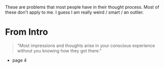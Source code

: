 
These are problems that most people have in their thought process. Most of these don't apply to me. I guess I am really weird / smart / an outlier.

# From Intro
> "Most impressions and thoughts arise in your conscious experience without you knowing how they got there."
- page 4



